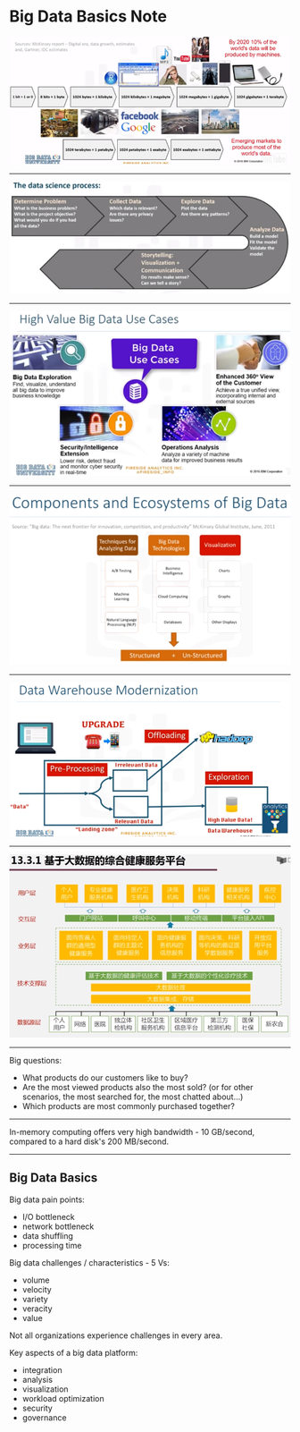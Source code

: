 # Big Data Basics Note

![data-growth.png](img/data-growth.png)

---

![data-science-process.png](img/data-science-process.png)

---

![high-value-big-data-use-cases.png](img/high-value-big-data-use-cases.png)

---

![components-and-ecosystems-of-big-data.png](img/components-and-ecosystems-of-big-data.png)

---

![data-warehouse-modernization.png](img/data-warehouse-modernization.png)

---

![comprehensive-health-services-platform-based-on-big-data.png](img/comprehensive-health-services-platform-based-on-big-data.png)

---

Big questions:  

- What products do our customers like to buy? 
- Are the most viewed products also the most sold? (or for other scenarios, the most searched for, the most chatted about…)  
- Which products are most commonly purchased together? 

---

In-memory computing offers very high bandwidth - 10 GB/second, compared to a hard disk's 200 MB/second.

---

## Big Data Basics

Big data pain points: 

- I/O bottleneck
- network bottleneck
- data shuffling 
- processing time


Big data challenges / characteristics - 5 Vs: 

- volume
- velocity
- variety 
- veracity 
- value

Not all organizations experience challenges in every area. 

Key aspects of a big data platform:

- integration 
- analysis
- visualization 
- workload optimization 
- security 
- governance 